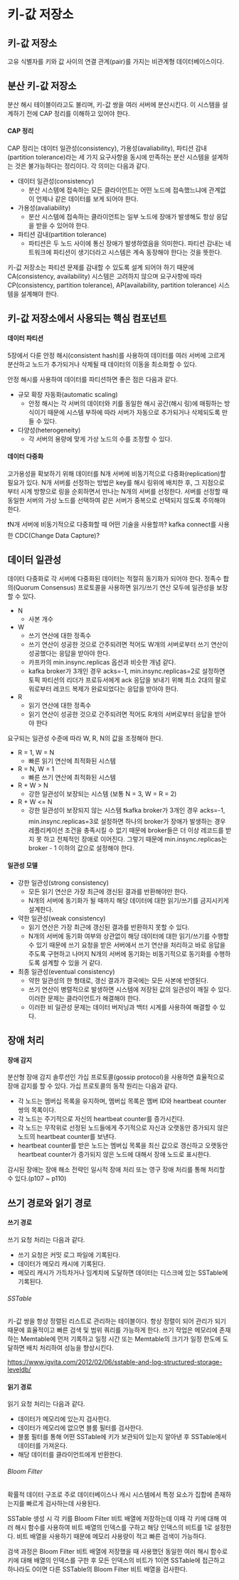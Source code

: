 # 키-값 저장소

## 키-값 저장소
고유 식별자를 키와 값 사이의 연결 관계(pair)를 가지는 비관계형 데이터베이스이다.
## 분산 키-값 저장소
분산 해시 테이블이라고도 불리며, 키-값 쌍을 여러 서버에 분산시킨다.
이 시스템을 설계하기 전에 CAP 정리를 이해하고 있어야 한다.
#### CAP 정리
CAP 정리는 데이터 일관성(consistency), 가용성(avaliability), 파티션 감내(partition tolerance)라는 세 가지 요구사항을 동시에 만족하는 분산 시스템을 설계하는 것은 불가능하다는 정리이다.  각 의미는 다음과 같다.

- 데이터 일관성(consistency)
    - 분산 시스템에 접속하는 모든 클라이언트는 어떤 노드에 접속했느냐에 관계없이 언제나 같은 데이터를 보게 되어야 한다.
- 가용성(avaliability)
    - 분산 시스템에 접속하는 클라이언트는 일부 노드에 장애가 발생해도 항상 응답을 받을 수 있어야 한다.
- 파티션 감내(partition tolerance)
    - 파티션은 두 노드 사이에 통신 장애가 발생하였음을 의미한다. 파티션 감내는 네트워크에 파티션이 생기더라고 시스템은 계속 동장해야 한다는 것을 뜻한다.

키-값 저장소는 파티션 문제를 감내할 수 있도록 설계 되어야 하기 때문에 CA(consistency, availability) 시스템은 고려하지 않으며 요구사항에 따라 CP(consistency, partition tolerance), AP(availability, partition tolerance) 시스템을 설계해야 한다.
## 키-값 저장소에서 사용되는 핵심 컴포넌트
#### 데이터 파티션
5장에서 다룬 안정 해시(consistent hash)를 사용하여 데이터를 여러 서버에 고르게 분산하고 노드가 추가되거나 삭제될 때 데이터의 이동을 최소화할 수 있다.

안정 해시를 사용하여 데이터를 파티션하면 좋은 점은 다음과 같다.
- 규모 확장 자동화(automatic scaling)
    - 안정 해시는 각 서버의 데이터와 키를 동일한 해시 공간(해시 링)에 매핑하는 방식이기 때문에 시스템 부하에 따라 서버가 자동으로 추가되거나 삭제되도록 만들 수 있다.
- 다양성(heterogeneity)
    - 각 서버의 용량에 맞게 가상 노드의 수를 조정할 수 있다.
#### 데이터 다중화
고가용성을 확보하기 위해 데이터를 N개 서버에 비동기적으로 다중화(replication)할 필요가 있다. N개 서버를 선정하는 방법은 key를 해시 링위에 배치한 후, 그 지점으로 부터 시계 방향으로 링을 순회하면서 만나는 N개의 서버를 선정한다. 서버를 선정할 때 동일한 서버의 가상 노드를 선택하여 같은 서버가 중복으로 선택되지 않도록 주의해야 한다.

❗️N개 서버에 비동기적으로 다중화할 때 어떤 기술을 사용할까? kafka connect를 사용한 CDC(Change Data Capture)?
## 데이터 일관성
데이터 다중화로 각 서버에 다중화된 데이터는 적절히 동기화가 되어야 한다. 정족수 합의(Quorum Consensus) 프로토콜을 사용하면 읽기/쓰기 연산 모두에 일관성을 보장할 수 있다.

- N
    - 사본 개수
- W
    - 쓰기 연산에 대한 정족수
    - 쓰기 연산이 성공한 것으로 간주되려면 적어도 W개의 서버로부터 쓰기 연산이 성공했다는 응답을 받아야 한다.
    - 카프카의  min.insync.replicas 옵션과 비슷한 개념 같다.
    - kafka broker가 3개인 경우 acks=-1, min.insync.replicas=2로 설정하면 토픽 파티션의 리더가 프로듀서에게 ack 응답을 보내기 위해 최소 2대의 팔로워로부터 레코드 복제가 완료되었다는 응답을 받아야 한다.
- R
    - 읽기 연산에 대한 정족수
    - 읽기 연산이 성공한 것으로 간주되려면 적어도 R개의 서버로부터 응답을 받아야 한다

요구되는 일관성 수준에 따라 W, R, N의 값을 조정해야 한다.
- R = 1, W = N
    - 빠른 읽기 연산에 최적화된 시스템
- R = N, W = 1
    - 빠른 쓰기 연산에 최적화된 시스템
- R + W > N
    - 강한 일관성이 보장되는 시스템 (보통 N = 3, W = R = 2)
- R + W <= N
    - 강한 일관성이 보장되지 않는 시스템
      ❗️kafka broker가 3개인 경우 acks=-1, min.insync.replicas=3로 설정하면 하나의 broker가 장애가 발생하는 경우 레플리케이션 조건을 충족시킬 수 없기 때문에 broker들은 더 이상 레코드를 받지 못 하고 전체적인 장애로 이어진다. 그렇기 때문에 min.insync.replicas는 broker - 1 이하의 값으로 설정해야 한다.
#### 일관성 모델
- 강한 일관성(strong consistency)
    - 모든 읽기 연산은 가장 최근에 갱신된 결과를 반환해야만 한다.
    - N개의 서버에 동기화가 될 때까지 해당 데이터에 대한 읽기/쓰기를 금지시키게 설계한다.
- 약한 일관성(weak consistency)
    - 읽기 연산은 가장 최근에 갱신된 결과를 반환하지 못할 수 있다.
    - N개의 서버에 동기화 여부와 상관없이 해당 데이터에 대한 읽기/쓰기를 수행할 수 있기 때문에 쓰기 요청을 받은 서버에서 쓰기 연산을 처리하고 바로 응답을 주도록 구현하고 나머지 N개의 서버에 동기화는 비동기적으로 동기화를 수행하도록 설계할 수 있을 거 같다.
- 최종 일관성(eventual consistency)
    - 약한 일관성의 한 형태로, 갱신 결과가 결국에는 모든 사본에 반영된다.
    - 쓰기 연산이 병렬적으로 발생하면 시스템에 저장된 값의 일관성이 깨질 수 있다. 이러한 문제는 클라이언트가 해결해야 한다.
    - 이러한 비 일관성 문제는 데이터 버저닝과 백터 시계를 사용하여 해결할 수 있다.
## 장애 처리
#### 장애 감지
분산형 장애 감지 솔루션인 가십 프로토콜(gossip protocol)을 사용하면 효율적으로 장애 감지를 할 수 있다.
가십 프로토콜의 동작 원리는 다음과 같다.
- 각 노드는 멤버십 목록을 유지하며, 멤버십 목록은 멤버 ID와 heartbeat counter 쌍의 목록이다.
- 각 노드는 주기적으로 자신의 heartbeat counter를 증가시킨다.
- 각 노드는 무작위로 선정된 노드들에게 주기적으로 자신과 오랫동안 증가되지 않은 노드의 heartbeat counter를 보낸다.
- heartbeat counter를 받은 노드는 멤버십 목록을 최신 값으로 갱신하고 오랫동안 heartbeat counter가 증가되지 않은 노드에 대해서 장애 노드로 표시한다.

감시된 장애는 장애 해소 전략인 일시적 장애 처리 또는 영구 장애 처리를 통해 처리할 수 있다.(p107 ~ p110)

## 쓰기 경로와 읽기 경로
#### 쓰기 경로
쓰기 요청 처리는 다음과 같다.
- 쓰기 요청은 커밋 로그 파일에 기록된다.
- 데이터가 메모리 캐시에 기록된다.
- 메모리 캐시가 가득차거나 임계치에 도달하면 데이터는 디스크에 있는 SSTable에 기록된다.
###### SSTable
키-값 쌍을 항상 정렬된 리스트로 관리하는 테이블이다. 항상 정렬이 되어 관리가 되기 때문에 효율적이고 빠른 검색 및 범위 쿼리를 가능하게 한다. 쓰기 작업은 메모리에 존재하는 Memtable에 먼저 기록하고 일정 시간 또는 Memtable의 크기가 일정 한도에 도달하면 배치 처리하여 성능을 향상시킨다.

https://www.igvita.com/2012/02/06/sstable-and-log-structured-storage-leveldb/
#### 읽기 경로
읽기 요청 처리는 다음과 같다.
- 데이터가 메모리에 있는지 검사한다.
- 데이터가 메모리에 없으면 블룸 필터를 검사한다.
- 블룸 필터를 통해 어떤 SSTable에 키가 보관되어 있는지 알아낸 후 SSTable에서 데이터를 가져온다.
- 해당 데이터를 클라이언트에게 반환한다.
###### Bloom Filter
확률적 데이터 구조로 주로 데이터베이스나 캐시 시스템에서 특정 요소가 집합에 존재하는지를 빠르게 검사하는데 사용된다.

SSTable 생성 시 각 키를 Bloom Filter 비트 배열에 저장하는데 이때 각 키에 대해 여러 해시 함수를 사용하여 비트 배열의 인덱스를 구하고 해당 인덱스의 비트를 1로 설정한다. 비트 배열을 사용하기 때문에 메모리 사용량이 적고 빠른 검색이 가능하다.

검색 과정은 Bloom Filter 비트 배열에 저장했을 때 사용했던 동일한 여러 해시 함수로 키에 대해 배열의 인덱스를 구한 후 모든 인덱스의 비트가 1이면 SSTable에 접근하고 하나라도 0이면 다른 SSTable의 Bloom Filter 비트 배열을 검사한다.